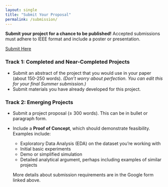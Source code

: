 ```yaml
---
layout: single
title: "Submit Your Proposal"
permalink: /submission/
---
```


**Submit your project for a chance to be published!** Accepted submissions must adhere to IEEE format and include a poster or presentation.

[Submit Here](https://docs.google.com/forms/d/1rzDWWH-4ytHpyIjoJF7xkPvsrbebqWS-iH42dQ8ojOs/)

### Track 1: Completed and Near-Completed Projects
- Submit an abstract of the project that you would use in your paper (about 150-250 words). *(Don’t worry about perfection. You can edit this for your final Summer submission.)*
- Submit materials you have already developed for this project.

### Track 2: Emerging Projects
- Submit a project proposal (≥ 300 words). This can be in bullet or paragraph form.
- Include a **Proof of Concept**, which should demonstrate feasibility. Examples include:
  - Exploratory Data Analysis (EDA) on the dataset you’re working with
  - Initial basic experiments
  - Demo or simplified simulation
  - Detailed analytical argument, perhaps including examples of similar projects

  More details about submission requirements are in the Google form linked above.
